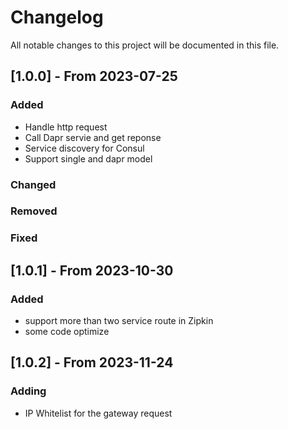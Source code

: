 # Changelog
All notable changes to this project will be documented in this file.

## [1.0.0] - From 2023-07-25
### Added
- Handle http request
- Call Dapr servie and get reponse  
- Service discovery for Consul
- Support single and dapr model 

### Changed
### Removed
### Fixed

## [1.0.1] - From 2023-10-30
### Added
- support more than two service route in Zipkin
- some code optimize

## [1.0.2] - From 2023-11-24
### Adding
- IP Whitelist for the gateway request 

